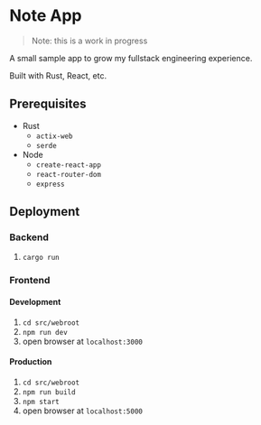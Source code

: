 # Note App

> Note: this is a work in progress

A small sample app to grow my fullstack engineering experience.

Built with Rust, React, etc.

## Prerequisites

- Rust
  - `actix-web`
  - `serde`
- Node
  - `create-react-app`
  - `react-router-dom`
  - `express`

## Deployment

### Backend

1. `cargo run`

### Frontend

#### Development

1. `cd src/webroot`
2. `npm run dev`
3. open browser at `localhost:3000`

#### Production

1. `cd src/webroot`
2. `npm run build`
3. `npm start`
4. open browser at `localhost:5000`
